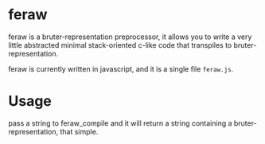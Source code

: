 # feraw

  feraw is a bruter-representation preprocessor, it allows you to write a very little abstracted minimal stack-oriented c-like code that transpiles to bruter-representation.

  feraw is currently written in javascript, and it is a single file `feraw.js`.

# Usage

  pass a string to feraw_compile and it will return a string containing a bruter-representation, that simple.